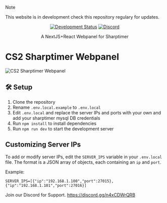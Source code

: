 > [!NOTE]
>This website is in development check this repository regulary for updates.

<div align="center">
  
[![Development Status](https://img.shields.io/badge/Status-In%20Development-yellow)](https://github.com/jke-cs/cs2-sharptimer-webpanel)
[![Discord](https://img.shields.io/discord/371718546121556002?color=7289DA&logo=discord&logoColor=white)](https://discord.gg/n4xCDWrQRB)

A NextJS+React Webpanel for Sharptimer

</div>



# CS2 Sharptimer Webpanel



![CS2 Sharptimer Webpanel](https://i.gyazo.com/352c1fd3acb9a419b98657c5e90b5fec.png)





## 🛠️ Setup

1. Clone the repository
2. Rename `.env.local.example` to `.env.local`
3. Edit `.env.local` and replace the server IPs and ports with your own and add your sharptimer mysql DB credentials
4. Run `npm install` to install dependencies
5. Run `npm run dev` to start the development server

## Customizing Server IPs

To add or modify server IPs, edit the `SERVER_IPS` variable in your `.env.local` file. The format is a JSON array of objects, each containing an `ip` and `port`.

Example:
```
SERVER_IPS=[{"ip":"192.168.1.100","port":27015},{"ip":"192.168.1.101","port":27016}]
```


Join our Discord for Support.
https://discord.gg/n4xCDWrQRB
